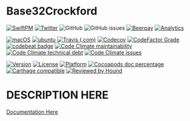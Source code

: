# Base32Crockford

[![SwiftPM](https://img.shields.io/badge/SPM-Linux%20%7C%20iOS%20%7C%20macOS%20%7C%20watchOS%20%7C%20tvOS-success?logo=swift)](https://swift.org)
[![Twitter](https://img.shields.io/badge/twitter-@brightdigit-blue.svg?style=flat)](http://twitter.com/brightdigit)
![GitHub](https://img.shields.io/github/license/brightdigit/Base32Crockford)
![GitHub issues](https://img.shields.io/github/issues/brightdigit/Base32Crockford)
[![Beerpay](https://img.shields.io/beerpay/brightdigit/Base32Crockford.svg?maxAge=2592000)](https://beerpay.io/brightdigit/Base32Crockford)
[![Analytics](https://ga-beacon.appspot.com/UA-33667276-5/brightdigit/Base32Crockford?flat&useReferer)](https://github.com/igrigorik/ga-beacon)

[![macOS](https://github.com/brightdigit/Base32Crockford/workflows/macOS/badge.svg)](https://github.com/brightdigit/Base32Crockford/actions?query=workflow%3AmacOS)
[![ubuntu](https://github.com/brightdigit/Base32Crockford/workflows/ubuntu/badge.svg)](https://github.com/brightdigit/Base32Crockford/actions?query=workflow%3Aubuntu)
[![Travis (.com)](https://img.shields.io/travis/com/brightdigit/Base32Crockford?logo=travis)](https://travis-ci.com/brightdigit/Base32Crockford)
[![Codecov](https://img.shields.io/codecov/c/github/brightdigit/Base32Crockford)](https://codecov.io/gh/brightdigit/Base32Crockford)
[![CodeFactor Grade](https://img.shields.io/codefactor/grade/github/brightdigit/Base32Crockford)](https://www.codefactor.io/repository/github/brightdigit/base32crockford)
[![codebeat badge](https://codebeat.co/badges/4f86fb90-f8de-40c5-ab63-e6069cde5002)](https://codebeat.co/projects/github-com-brightdigit-Base32Crockford-master)
[![Code Climate maintainability](https://img.shields.io/codeclimate/maintainability/brightdigit/Base32Crockford)](https://codeclimate.com/github/brightdigit/Base32Crockford)
[![Code Climate technical debt](https://img.shields.io/codeclimate/tech-debt/brightdigit/Base32Crockford?label=debt)](https://codeclimate.com/github/brightdigit/Base32Crockford)
[![Code Climate issues](https://img.shields.io/codeclimate/issues/brightdigit/Base32Crockford)](https://codeclimate.com/github/brightdigit/Base32Crockford)

[![Version](https://img.shields.io/cocoapods/v/Base32Crockford.svg?style=flat)](https://cocoapods.org/pods/Base32Crockford)
[![License](https://img.shields.io/cocoapods/l/Base32Crockford.svg?style=flat)](https://cocoapods.org/pods/Base32Crockford)
[![Platform](https://img.shields.io/cocoapods/p/Base32Crockford.svg?style=flat)](https://cocoapods.org/pods/Base32Crockford)
[![Cocoapods doc percentage](https://img.shields.io/cocoapods/metrics/doc-percent/Base32Crockford)](https://cocoapods.org/pods/Base32Crockford)
[![Carthage compatible](https://img.shields.io/badge/Carthage-compatible-4BC51D.svg?style=flat)](https://github.com/Carthage/Carthage)
[![Reviewed by Hound](https://img.shields.io/badge/Reviewed_by-Hound-8E64B0.svg)](https://houndci.com)

# DESCRIPTION HERE

[Documentation Here](/docs/README.md)
